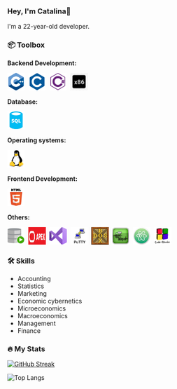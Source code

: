 ### Hey, I'm Catalina👋
I'm a 22-year-old developer.

###  📦 Toolbox
**Backend Development:** 
<div>
   <img src="https://github.com/devicons/devicon/blob/master/icons/cplusplus/cplusplus-original.svg" title="Cplusplus" alt="Cplusplus" width="40" height="40"/>&nbsp;
  <img src="https://github.com/devicons/devicon/blob/master/icons/c/c-plain.svg" title="C" alt="C" width="40" height="40"/>&nbsp;
    <img src="https://github.com/devicons/devicon/blob/master/icons/csharp/csharp-line.svg" title="Csharp" alt="Csharp" width="40" height="40"/>&nbsp;
   <img src="https://github.com/cataaptr/cataaptr/blob/main/jpg/assembly2.png" title="Assembly" alt="Assembly" width="40" height="40"/>&nbsp;
</div>

**Database:** 
<div>
  <img src="https://github.com/cataaptr/cataaptr/blob/main/jpg/sql.logo" title="DB" alt="DB" width="40" height="40"/>&nbsp;
</div>

**Operating systems:** 
<div>
  <img src="https://github.com/devicons/devicon/blob/master/icons/linux/linux-original.svg" title="LINUX" alt="LINUX" width="40" height="40"/>&nbsp;
</div>

**Frontend Development:** 
<div>
  <img src="https://github.com/devicons/devicon/blob/master/icons/html5/html5-original-wordmark.svg" title="HTML" alt="HTML" width="40" height="40"/>&nbsp;
</div>

 **Others:**
<div>
  <img src="https://github.com/devicons/devicon/blob/master/icons/sqldeveloper/sqldeveloper-original.svg" title="SQLD" alt="SQLD" width="40" height="40"/>&nbsp;
   <img src="https://github.com/cataaptr/cataaptr/blob/main/jpg/apex.jpg" title="APEX" alt="APEX" width="40" height="40"/>&nbsp;
   <img src="https://github.com/cataaptr/cataaptr/blob/main/jpg/vs2.png" title="VS" alt="VS" width="40" height="40"/>&nbsp;
    <img src="https://github.com/cataaptr/cataaptr/blob/main/jpg/putty1.jpg" title="Putty" alt="Putty" width="40" height="40"/>&nbsp;
   <img src="https://github.com/cataaptr/cataaptr/blob/main/jpg/DOSBox_icon.png" title="DOSBOX" alt="DOSBOX" width="40" height="40"/>&nbsp;
   <img src="https://github.com/cataaptr/cataaptr/blob/main/jpg/notepadIcon.png" title="NotepadPlusPlus" alt="NotepadPlusPlus" width="40" height="40"/>&nbsp;
   <img src="https://github.com/cataaptr/cataaptr/blob/main/jpg/Atom.png" title="Atom" alt="Atom" width="40" height="40"/>&nbsp;
   <img src="https://github.com/cataaptr/cataaptr/blob/main/jpg/codeblocks1.png" title="CodeBlocks" alt="CodeBlocks" width="40" height="40"/>&nbsp;
</div>

### 🛠️ Skills
- Accounting
- Statistics
- Marketing
- Economic cybernetics
- Microeconomics
- Macroeconomics
- Management
- Finance

### :fire: My Stats
[![GitHub Streak](https://streak-stats.demolab.com?user=cataaptr&theme=great-gatsby)](https://git.io/streak-stats)

![Top Langs](https://github-readme-stats.vercel.app/api/top-langs/?username=cataaptr&layout=compact&theme=great-gatsby)

